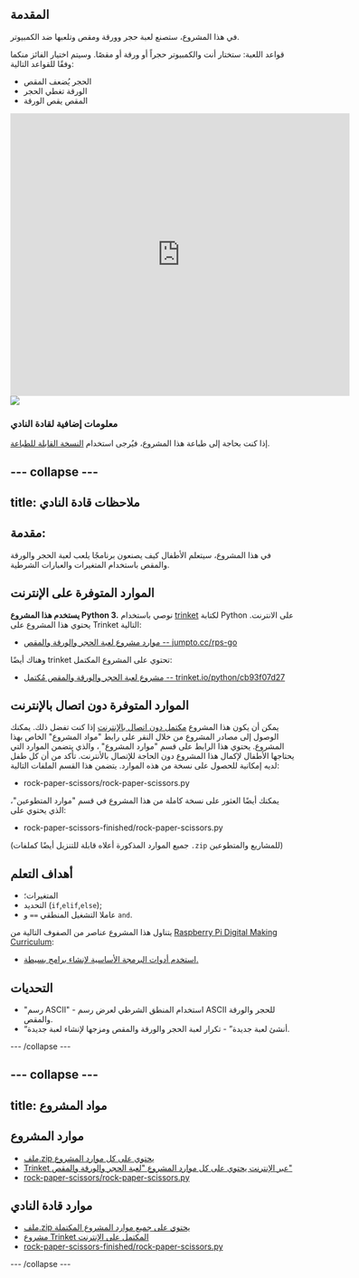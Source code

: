 ## المقدمة

في هذا المشروع، ستصنع لعبة حجر وورقة ومقص وتلعبها ضد الكمبيوتر.

قواعد اللعبة: ستختار أنت والكمبيوتر حجراً أو ورقة أو مقصًا. وسيتم اختيار الفائز منكما وفقًا للقواعد التالية:

* الحجر يُضعف المقص
* الورقة تغطي الحجر
* المقص يقص الورقة

<div class="trinket">
  <iframe src="https://trinket.io/embed/python/cb93f07d27?outputOnly=true&start=result" width="600" height="500" frameborder="0" marginwidth="0" marginheight="0" allowfullscreen>
  </iframe>
  <img src="صور/rps-final.png">
</div>

### معلومات إضافية لقادة النادي

إذا كنت بحاجة إلى طباعة هذا المشروع، فيُرجى استخدام [النسخة القابلة للطباعة](https://projects.raspberrypi.org/ar-SA/projects/rock-paper-scissors/print).

--- collapse ---
---
title: ملاحظات قادة النادي
---

## مقدمة:

في هذا المشروع، سيتعلم الأطفال كيف يصنعون برنامجًا يلعب لعبة الحجر والورقة والمقص باستخدام المتغيرات والعبارات الشرطية.

## الموارد المتوفرة على الإنترنت

**يستخدم هذا المشروع Python 3.** نوصي باستخدام [trinket](https://trinket.io/) لكتابة Python على الانترنت. يحتوي هذا المشروع على Trinket التالية:

* [موارد مشروع لعبة الحجر والورقة والمقص -- jumpto.cc/rps-go](http://jumpto.cc/rps-go)

وهناك أيضًا trinket تحتوي على المشروع المكتمل:

* [مشروع لعبة الحجر والورقة والمقص مُكتمل -- trinket.io/python/cb93f07d27](https://trinket.io/python/cb93f07d27)

## الموارد المتوفرة دون اتصال بالإنترنت

يمكن أن يكون هذا المشروع [مكتمل دون اتصال بالإنترنت](https://www.codeclubprojects.org/en-GB/resources/python-working-offline/) إذا كنت تفضل ذلك. يمكنك الوصول إلى مصادر المشروع من خلال النقر على رابط "مواد المشروع" الخاص بهذا المشروع. يحتوي هذا الرابط على قسم "موارد المشروع" ، والذي يتضمن الموارد التي يحتاجها الأطفال لإكمال هذا المشروع دون الحاجة للإتصال باﻷنترنت. تأكد من أن كل طفل لديه إمكانية للحصول على نسخة من هذه الموارد. يتضمن هذا القسم الملفات التالية:

* rock-paper-scissors/rock-paper-scissors.py

يمكنك أيضًا العثور على نسخة كاملة من هذا المشروع في قسم "موارد المتطوعين"، الذي يحتوي على:

* rock-paper-scissors-finished/rock-paper-scissors.py

(جميع الموارد المذكورة أعلاه قابلة للتنزيل أيضًا كملفات `.zip` للمشاريع والمتطوعين)

## أهداف التعلم

* المتغيرات؛
* التحديد (`if`,`elif`,`else`); 
* عاملا التشغيل المنطقي `==` و `and`.

يتناول هذا المشروع عناصر من الصفوف التالية من [Raspberry Pi Digital Making Curriculum](http://rpf.io/curriculum):

* [استخدم أدوات البرمجة الأساسية لإنشاء برامج بسيطة.](https://www.raspberrypi.org/curriculum/programming/creator)

## التحديات

* "رسم ASCII" - استخدام المنطق الشرطي لعرض رسم ASCII للحجر والورقة والمقص. 
* “أنشئ لعبة جديدة” - تكرار لعبة الحجر والورقة والمقص ومزجها لإنشاء لعبة جديدة. 

--- /collapse ---

--- collapse ---
---
title: مواد المشروع
---

## موارد المشروع

* [ملف.zip يحتوي على كل موارد المشروع](resources/rock-paper-scissors-project-resources.zip)
* [Trinket عبر الإنترنت يحتوي على كل موارد المشروع "لعبة الحجر والورقة والمقص"](http://jumpto.cc/rps-go)
* [rock-paper-scissors/rock-paper-scissors.py](resources/rock-paper-scissors-rock-paper-scissors.py)

## موارد قادة النادي

* [ملف.zip يحتوي على جميع موارد المشروع المكتملة](resources/rock-paper-scissors-volunteer-resources.zip)
* [مشروع Trinket المكتمل على الإنترنت](https://trinket.io/python/cb93f07d27)
* [rock-paper-scissors-finished/rock-paper-scissors.py](resources/rock-paper-scissors-finished-rock-paper-scissors.py)

--- /collapse ---